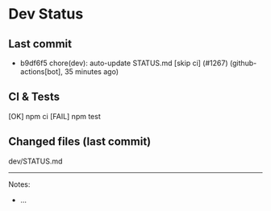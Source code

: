 # Dev Status

## Last commit
- b9df6f5 chore(dev): auto-update STATUS.md [skip ci] (#1267) (github-actions[bot], 35 minutes ago)
## CI & Tests
[OK] npm ci
[FAIL] npm test

## Changed files (last commit)
dev/STATUS.md

---
Notes:
- ...
